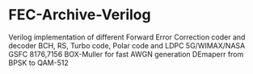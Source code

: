 # FEC-Archive-Verilog
Verilog implementation of different Forward Error Correction coder and decoder BCH, RS, Turbo code, Polar code and LDPC 5G/WIMAX/NASA GSFC 8176,7156 
BOX-Muller for fast AWGN generation 
DEmaperr from BPSK to QAM-512
